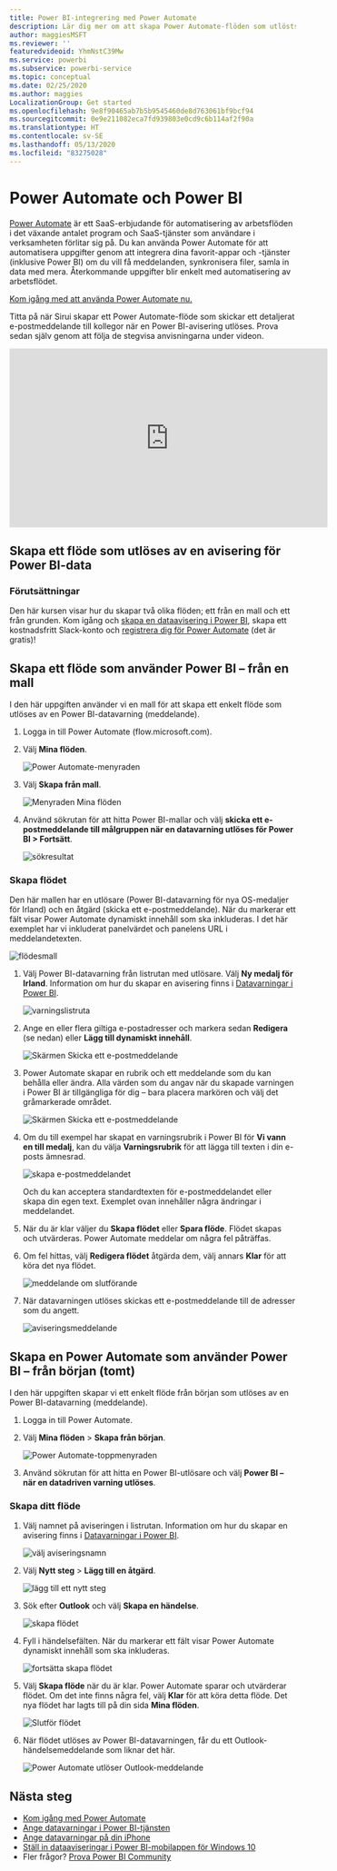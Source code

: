 ```yaml
---
title: Power BI-integrering med Power Automate
description: Lär dig mer om att skapa Power Automate-flöden som utlösts av Power BI-datavarningar.
author: maggiesMSFT
ms.reviewer: ''
featuredvideoid: YhmNstC39Mw
ms.service: powerbi
ms.subservice: powerbi-service
ms.topic: conceptual
ms.date: 02/25/2020
ms.author: maggies
LocalizationGroup: Get started
ms.openlocfilehash: 9e8f90465ab7b5b9545460de8d763061bf9bcf94
ms.sourcegitcommit: 0e9e211082eca7fd939803e0cd9c6b114af2f90a
ms.translationtype: HT
ms.contentlocale: sv-SE
ms.lasthandoff: 05/13/2020
ms.locfileid: "83275028"
---
```

# <a name="power-automate-and-power-bi"></a>Power Automate och Power BI

[Power Automate](https://docs.microsoft.com/power-automate/getting-started) är ett SaaS-erbjudande för automatisering av arbetsflöden i det växande antalet program och SaaS-tjänster som användare i verksamheten förlitar sig på. Du kan använda Power Automate för att automatisera uppgifter genom att integrera dina favorit-appar och -tjänster (inklusive Power BI) om du vill få meddelanden, synkronisera filer, samla in data med mera. Återkommande uppgifter blir enkelt med automatisering av arbetsflödet.

[Kom igång med att använda Power Automate nu.](https://docs.microsoft.com/power-automate/getting-started)

Titta på när Sirui skapar ett Power Automate-flöde som skickar ett detaljerat e-postmeddelande till kollegor när en Power BI-avisering utlöses. Prova sedan själv genom att följa de stegvisa anvisningarna under videon.

<iframe width="560" height="315" src="https://www.youtube.com/embed/YhmNstC39Mw" frameborder="0" allowfullscreen></iframe>

## <a name="create-a-flow-that-is-triggered-by-a-power-bi-data-alert"></a>Skapa ett flöde som utlöses av en avisering för Power BI-data

### <a name="prerequisites"></a>Förutsättningar
Den här kursen visar hur du skapar två olika flöden; ett från en mall och ett från grunden. Kom igång och [skapa en dataavisering i Power BI](../create-reports/service-set-data-alerts.md), skapa ett kostnadsfritt Slack-konto och [registrera dig för Power Automate](https://flow.microsoft.com/#home-signup) (det är gratis)!

## <a name="create-a-flow-that-uses-power-bi---from-a-template"></a>Skapa ett flöde som använder Power BI – från en mall
I den här uppgiften använder vi en mall för att skapa ett enkelt flöde som utlöses av en Power BI-datavarning (meddelande).

1. Logga in till Power Automate (flow.microsoft.com).
2. Välj **Mina flöden**.
   
   ![Power Automate-menyraden](media/service-flow-integration/power-bi-my-flows.png)
3. Välj **Skapa från mall**.
   
    ![Menyraden Mina flöden](media/service-flow-integration/power-bi-template.png)
4. Använd sökrutan för att hitta Power BI-mallar och välj **skicka ett e-postmeddelande till målgruppen när en datavarning utlöses för Power BI > Fortsätt**.
   
    ![sökresultat](media/service-flow-integration/power-bi-flow-alert.png)


### <a name="build-the-flow"></a>Skapa flödet
Den här mallen har en utlösare (Power BI-datavarning för nya OS-medaljer för Irland) och en åtgärd (skicka ett e-postmeddelande). När du markerar ett fält visar Power Automate dynamiskt innehåll som ska inkluderas.  I det här exemplet har vi inkluderat panelvärdet och panelens URL i meddelandetexten.

![flödesmall](media/service-flow-integration/power-bi-template1.png)

1. Välj Power BI-datavarning från listrutan med utlösare. Välj **Ny medalj för Irland**. Information om hur du skapar en avisering finns i [Datavarningar i Power BI](../create-reports/service-set-data-alerts.md).
   
   ![varningslistruta](media/service-flow-integration/power-bi-trigger-flow.png)
2. Ange en eller flera giltiga e-postadresser och markera sedan **Redigera** (se nedan) eller **Lägg till dynamiskt innehåll**. 
   
   ![Skärmen Skicka ett e-postmeddelande](media/service-flow-integration/power-bi-flow-email.png)

3. Power Automate skapar en rubrik och ett meddelande som du kan behålla eller ändra. Alla värden som du angav när du skapade varningen i Power BI är tillgängliga för dig – bara placera markören och välj det gråmarkerade området. 

   ![Skärmen Skicka ett e-postmeddelande](media/service-flow-integration/power-bi-flow-email-default.png)

1.  Om du till exempel har skapat en varningsrubrik i Power BI för **Vi vann en till medalj**, kan du välja **Varningsrubrik** för att lägga till texten i din e-posts ämnesrad.

    ![skapa e-postmeddelandet](media/service-flow-integration/power-bi-flow-message.png)

    Och du kan acceptera standardtexten för e-postmeddelandet eller skapa din egen text. Exemplet ovan innehåller några ändringar i meddelandet.

1. När du är klar väljer du **Skapa flödet** eller **Spara flöde**.  Flödet skapas och utvärderas.  Power Automate meddelar om några fel påträffas.
2. Om fel hittas, välj **Redigera flödet** åtgärda dem, välj annars **Klar** för att köra det nya flödet.
   
   ![meddelande om slutförande](media/service-flow-integration/power-bi-flow-running.png)
5. När datavarningen utlöses skickas ett e-postmeddelande till de adresser som du angett.  
   
   ![aviseringsmeddelande](media/service-flow-integration/power-bi-flow-email2.png)

## <a name="create-a-power-automate-that-uses-power-bi---from-scratch-blank"></a>Skapa en Power Automate som använder Power BI – från början (tomt)
I den här uppgiften skapar vi ett enkelt flöde från början som utlöses av en Power BI-datavarning (meddelande).

1. Logga in till Power Automate.
2. Välj **Mina flöden** > **Skapa från början**.
   
   ![Power Automate-toppmenyraden](media/service-flow-integration/power-bi-my-flows.png)
3. Använd sökrutan för att hitta en Power BI-utlösare och välj **Power BI – när en datadriven varning utlöses**.

### <a name="build-your-flow"></a>Skapa ditt flöde
1. Välj namnet på aviseringen i listrutan.  Information om hur du skapar en avisering finns i [Datavarningar i Power BI](../create-reports/service-set-data-alerts.md).
   
    ![välj aviseringsnamn](media/service-flow-integration/power-bi-totalstores2.png)
2. Välj **Nytt steg** > **Lägg till en åtgärd**.
   
   ![lägg till ett nytt steg](media/service-flow-integration/power-bi-new-step.png)
3. Sök efter **Outlook** och välj **Skapa en händelse**.
   
   ![skapa flödet](media/service-flow-integration/power-bi-create-event.png)
4. Fyll i händelsefälten. När du markerar ett fält visar Power Automate dynamiskt innehåll som ska inkluderas.
   
   ![fortsätta skapa flödet](media/service-flow-integration/power-bi-flow-event.png)
5. Välj **Skapa flöde** när du är klar.  Power Automate sparar och utvärderar flödet. Om det inte finns några fel, välj **Klar** för att köra detta flöde.  Det nya flödet har lagts till på din sida **Mina flöden**.
   
   ![Slutför flödet](media/service-flow-integration/power-bi-flow-running.png)
6. När flödet utlöses av Power BI-datavarningen, får du ett Outlook-händelsemeddelande som liknar det här.
   
    ![Power Automate utlöser Outlook-meddelande](media/service-flow-integration/power-bi-flow-notice.png)

## <a name="next-steps"></a>Nästa steg
* [Kom igång med Power Automate](https://docs.microsoft.com/power-automate/getting-started/)
* [Ange datavarningar i Power BI-tjänsten](../create-reports/service-set-data-alerts.md)
* [Ange datavarningar på din iPhone](../consumer/mobile/mobile-set-data-alerts-in-the-mobile-apps.md)
* [Ställ in dataaviseringar i Power BI-mobilappen för Windows 10](../consumer/mobile/mobile-set-data-alerts-in-the-mobile-apps.md)
* Fler frågor? [Prova Power BI Community](https://community.powerbi.com/)
